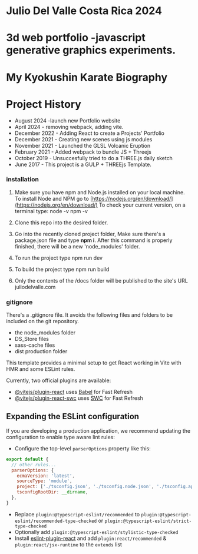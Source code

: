 # Julio Del Valle Costa Rica 2024

# 3d web portfolio -javascript generative graphics experiments.

# My Kyokushin Karate Biography

# Project History

- August 2024 -launch new Portfolio website
- April 2024 - removing webpack, adding vite.
- December 2022 - Adding React to create a Projects' Portfolio
- December 2021 - Creating new scenes using js modules
- November 2021 - Launched the GLSL Volcanic Eruption
- February 2021 - Added webpack to bundle JS + Threejs
- October 2019 - Unsuccesfully tried to do a THREE.js daily sketch
- June 2017 - This project is a GULP + THREEjs Template.

### installation

1. Make sure you have npm and Node.js installed on your local machine.
   To install Node and NPM go to [https://nodejs.org/en/download/](https://nodejs.org/en/download/)
   To check your current version, on a terminal type:
   node -v
   npm -v

2. Clone this repo into the desired folder.

3. Go into the recently cloned project folder, Make sure there's a package.json file and type **npm i**.
   After this command is properly finished, there will be a new 'node_modules' folder.

4. To run the project type
   npm run dev

5. To build the project type
   npm run build

6. Only the contents of the /docs folder will be published to the site's URL juliodelvalle.com

### gitignore

There's a .gitignore file. It avoids the following files and folders to be included on the git repository.

- the node_modules folder
- DS_Store files
- sass-cache files
- dist production folder

This template provides a minimal setup to get React working in Vite with HMR and some ESLint rules.

Currently, two official plugins are available:

- [@vitejs/plugin-react](https://github.com/vitejs/vite-plugin-react/blob/main/packages/plugin-react/README.md) uses [Babel](https://babeljs.io/) for Fast Refresh
- [@vitejs/plugin-react-swc](https://github.com/vitejs/vite-plugin-react-swc) uses [SWC](https://swc.rs/) for Fast Refresh

## Expanding the ESLint configuration

If you are developing a production application, we recommend updating the configuration to enable type aware lint rules:

- Configure the top-level `parserOptions` property like this:

```js
export default {
  // other rules...
  parserOptions: {
    ecmaVersion: 'latest',
    sourceType: 'module',
    project: ['./tsconfig.json', './tsconfig.node.json', './tsconfig.app.json'],
    tsconfigRootDir: __dirname,
  },
}
```

- Replace `plugin:@typescript-eslint/recommended` to `plugin:@typescript-eslint/recommended-type-checked` or `plugin:@typescript-eslint/strict-type-checked`
- Optionally add `plugin:@typescript-eslint/stylistic-type-checked`
- Install [eslint-plugin-react](https://github.com/jsx-eslint/eslint-plugin-react) and add `plugin:react/recommended` & `plugin:react/jsx-runtime` to the `extends` list

